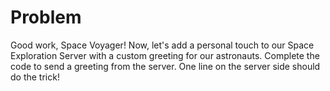 # Problem
Good work, Space Voyager! Now, let's add a personal touch to our Space 
Exploration Server with a custom greeting for our astronauts. Complete the code 
to send a greeting from the server. One line on the server side should do the 
trick!

